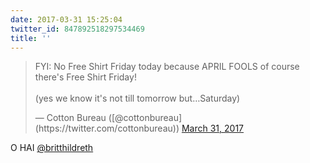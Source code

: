 ```yaml
---
date: 2017-03-31 15:25:04
twitter_id: 847892518297534469
title: ''
---
```


<blockquote class="twitter-tweet"><p lang="en" dir="ltr">FYI: No Free Shirt Friday today because APRIL FOOLS of course there&#39;s Free Shirt Friday!<br><br>(yes we know it&#39;s not till tomorrow but…Saturday)</p>&mdash; Cotton Bureau ([@cottonbureau](https://twitter.com/cottonbureau)) <a href="https://twitter.com/cottonbureau/status/847886756796039168?ref_src=twsrc%5Etfw">March 31, 2017</a></blockquote>
<script async src="https://platform.twitter.com/widgets.js" charset="utf-8"></script>

O HAI [@britthildreth](https://twitter.com/britthildreth)
